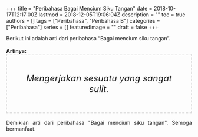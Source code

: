 +++
title = "Peribahasa Bagai Mencium Siku Tangan"
date = 2018-10-17T12:17:00Z
lastmod = 2018-12-05T19:06:04Z
description = ""
toc = true
authors = []
tags = ["Peribahasa", "Peribahasa B"]
categories = ["Peribahasa"]
series = []
featuredImage = ""
draft = false
+++

<div dir="ltr" style="text-align: left;" trbidi="on"><div style="text-align: justify;">Berikut ini adalah arti dari peribahasa “Bagai mencium siku tangan”.</div><br /><div style="text-align: justify;"><b>Artinya:</b></div><div style="border: 2px dashed #ddd; font-size: 24px; height: auto; margin: 0 auto; padding: 50px; text-align: center; width: auto;"><i>Mengerjakan sesuatu yang sangat sulit.</i></div><div style="text-align: justify;"><br /></div><div style="text-align: justify;">Demikian arti dari peribahasa "Bagai mencium siku tangan". Semoga bermanfaat.</div></div>
